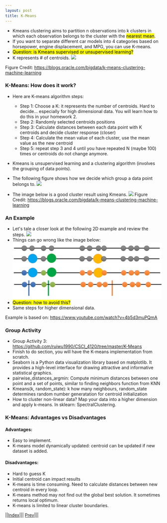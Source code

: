 ```yaml
---
layout: post
title: K-Means
---
```



- Kmeans clustering aims to partition n observations into k clusters in which each observation belongs to the cluster with the <mark>nearest mean</mark>.
- If you want to separate different car models into 4 categories based on horsepower, engine displacement, and MPG, you can use K-means.
- <mark>Question: is Kmeans supervised or unsupervised learning?</mark>
- K represents # of centroids.
![](k-means.png)

Figure Credit: <https://blogs.oracle.com/bigdata/k-means-clustering-machine-learning>

### K-Means: How does it work?
- Here are K-means algorithm steps:
	* Step 1: Choose a K: it represents the number of centroids. Hard to decide… especially for high dimensional data. You will learn how to do this in your homework 2.
	* Step 2: Randomly selected centroids positions
	* Step 3: Calculate distances between each data point with K centroids and decide cluster response (closer)
	* Step 4: Calculate the mean value of each cluster, use the mean value as the new centroid
	* Step 5: repeat step 3 and 4 until you have repeated N (maybe 100) times or centroids do not change anymore.
- Kmeans is unsupervised learning and a clustering algorithm (involves the grouping of data points). 

- The following figure shows how we decide which group a data point belongs to.
![](km3.png)
- The image below is a good cluster result using Kmeans.
![](km4.png)
Figure Credit: <https://blogs.oracle.com/bigdata/k-means-clustering-machine-learning>

### An Example
- Let's tale a closer look at the following 2D example and review the steps.
![](k-means2.png)
- Things can go wrong like the image below:
![](k-means3.png)
- <mark>Question: how to avoid this?</mark>
- Same steps for higher dimensional data.

Example is based on: https://www.youtube.com/watch?v=4b5d3muPQmA

### Group Activity
- Group Activity 3: <https://github.com/ruiwu1990/CSCI_4120/tree/master/K-Means>
- Finish to do section, you will have the K-means implementation from scratch.
- Seaborn is a Python data visualization library based on matplotlib. It provides a high-level interface for drawing attractive and informative statistical graphics.
- pairwise_distances_argmin: Compute minimum distances between one point and a set of points, similar to finding neighbors function from KNN
- Kmeans(k, random_state): k how many neighbours, random_state determines random number generatation for centroid initialization
- How to cluster non-linear data? Map your data into a higher dimension and apply k-means. In sklearn: SpectralClustering.


### K-Means: Advantages vs Disadvantages
#### Advantages:
- Easy to implement.
- K-means model dynamically updated: centroid can be updated if new dataset is added.

#### Disadvantages:
- Hard to guess K
- Initial centroid can impact results
- K-means is time consuming. Need to calculate distances between new centroid in every loop.
- K-means method may not find out the global best solution. It sometimes returns local optimum.
- K-means is limited to linear cluster boundaries.

||[Index](../../../)||| [Prev](../k-part3/)|||
